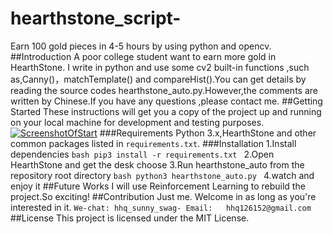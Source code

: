 # hearthstone_script-
Earn 100 gold pieces in 4-5 hours by using python and opencv.
##Introduction
A poor college student want to earn more gold in HearthStone.
I write in python and use some cv2 built-in functions ,such as,Canny()，matchTemplate() and compareHist().You can get details by reading the source codes hearthstone_auto.py.However,the comments are written by Chinese.If you have any questions ,please contact me.
##Getting Started
These instructions will get you a copy of the project up and running on your local machine for development and testing purposes.
[![ScreenshotOfStart](https://github.com/sunnyswag/hearthstone_script-/blob/master/images/screenshot_of_start.png)](https://github.com/sunnyswag/hearthstone_script-/blob/master/images/screenshot_of_start.png)
###Requirements
Python 3.x,HearthStone and other common packages listed in `requirements.txt`.
###Installation
1.Install dependencies
	```bash
	pip3 install -r requirements.txt
	```
2.Open HearthStone and get the desk choose
3.Run hearthstone_auto from the repository root directory
	```bash
	python3 hearthstone_auto.py
	```
4.watch and enjoy it
##Future Works
I will use Reinforcement Learning to rebuild the project.So exciting!
##Contribution
Just me. Welcome in as long as you're interested in it.
	```
	We-chat: hhq_sunny_swag-
	Email:   hhq126152@gmail.com
	```
##License
This project is licensed under the MIT License.